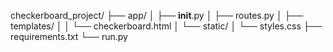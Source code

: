 checkerboard_project/
├── app/
│   ├── __init__.py
│   ├── routes.py
│   ├── templates/
│   │   └── checkerboard.html
│   └── static/
│       └── styles.css
├── requirements.txt
└── run.py
